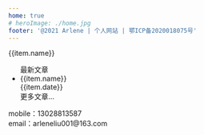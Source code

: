 ```yaml
---
home: true
# heroImage: ./home.jpg
footer: '@2021 Arlene | 个人网站 | 鄂ICP备2020018075号'
---
```

<div class="base">
 <a v-for="(item,index) in lists" class="item" :key="index" :href="item.link"><i class="iconfont el-icon-my-001-surprise"></i>{{item.name}}</a>
</div>
<div class="part">

 <ul class="hot">
   <div class="hot-title">最新文章</div>
  <li v-for="(item,index) in newList" class="item" :key="index" >
  <a :href="item.link">{{item.name}}</a>
  <div class="date-info">{{item.date}}</div>
  </li>
  <div class="more"><a :href="moreUrl">更多文章...</a></div>
 </ul>
  <div class="person-info">
    <!-- <img class="avtor" src="/avtor.jpg"/> -->
    <div><Clock/></div>
    <div class="user-detail">
      <div>mobile：13028813587</div>
      <div>email：arleneliu001@163.com</div>
    </div>
  </div>
</div>

<script>
  import Clock from './clock'
  // import "/iconfont/iconfont"
 export default {
   components:{
     Clock
   },
  data(){
    return {
      lists:[{name:'js基础',link:'/tech/js/chapter1/'},
      {name:'TypeScript',link:'/tech/ts/chapter1/'},
      {name:'Vue3',link:'/tech/vueNext/chapter1/'},
      {name:'React',link:'/tech/react/chapter1/'},
      {name:'博客',link:'blog/chapter10'},],
      newList:[
        {name:'管理孩子玩游戏',link:'/edu/chapter1',date:'2021-04-21'},
        {name:'拖拽表格',link:'blog/chapter10',date:'2021-04-22'},
       {name:'TypeScript',link:'/tech/ts/chapter1/',date:'2021-04-20'},
        {name:'TypeScript',link:'/tech/ts/chapter1/',date:'2021-04-20'},
        {name:'TypeScript',link:'/tech/ts/chapter1/',date:'2021-04-20'}
      ],
      moreUrl:'/tech/js/chapter1/'
    }
  }
 }
</script>